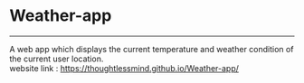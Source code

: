 # Weather-app
---
A web app which displays the current temperature and weather condition of the current user location.
</br>website link : https://thoughtlessmind.github.io/Weather-app/
